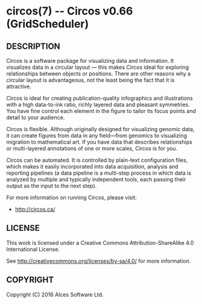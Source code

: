 # circos(7) -- Circos v0.66 (GridScheduler)

## DESCRIPTION

Circos is a software package for visualizing data and information.
It visualizes data in a circular layout — this makes Circos ideal
for exploring relationships between objects or positions. There are
other reasons why a circular layout is advantageous, not the least
being the fact that it is attractive.

Circos is ideal for creating publication-quality infographics and
illustrations with a high data-to-ink ratio, richly layered data and
pleasant symmetries. You have fine control each element in the
figure to tailor its focus points and detail to your audience.

Circos is flexible. Although originally designed for visualizing
genomic data, it can create figures from data in any field—from
genomics to visualizing migration to mathematical art. If you have
data that describes relationships or multi-layered annotations of
one or more scales, Circos is for you.

Circos can be automated. It is controlled by plain-text
configuration files, which makes it easily incorporated into data
acquisition, analysis and reporting pipelines (a data pipeline is a
multi-step process in which data is analyzed by multiple and
typically independent tools, each passing their output as the input
to the next step).

For more information on running Circos, please visit:
  * <http://circos.ca/>

## LICENSE

This work is licensed under a Creative Commons Attribution-ShareAlike
4.0 International License.

See <http://creativecommons.org/licenses/by-sa/4.0/> for more
information.

## COPYRIGHT

Copyright (C) 2016 Alces Software Ltd.
